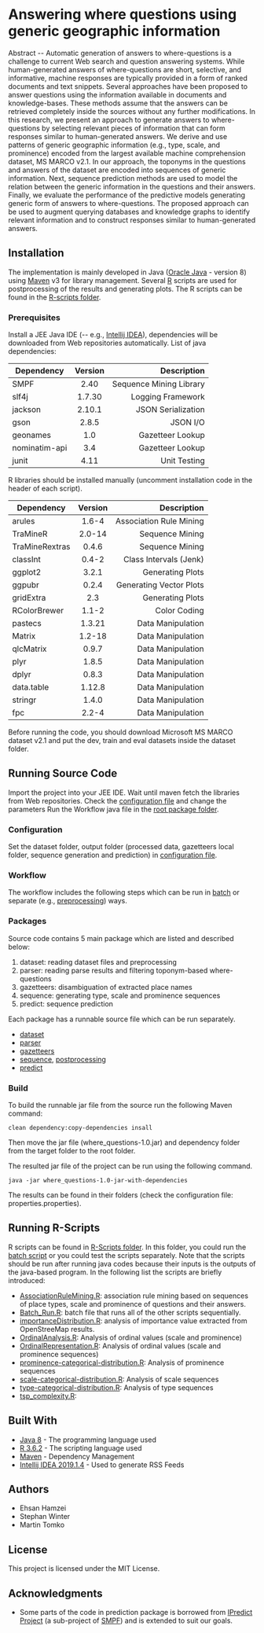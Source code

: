 # Answering where questions using generic geographic information
Abstract -- Automatic generation of answers to where-questions is a challenge to current Web search and question answering systems. While human-generated answers of where-questions are short, selective, and informative, machine responses are typically provided in a form of ranked documents and text snippets. Several approaches have been proposed to answer questions using the information available in documents and knowledge-bases. These methods assume that the answers can be retrieved completely inside the sources without any further modifications. In this research, we present an approach to generate answers to where-questions by selecting relevant pieces of information that can form responses similar to human-generated answers. We derive and use patterns of generic geographic information (e.g., type, scale, and prominence) encoded from the largest available machine comprehension dataset, MS MARCO v2.1. In our approach, the toponyms in the questions and answers of the dataset are encoded into sequences of generic information. Next, sequence prediction methods are used to model the relation between the generic information in the questions and their answers. Finally, we evaluate the performance of the predictive models generating generic form of answers to where-questions. The proposed approach can be used to augment querying databases and knowledge graphs to identify relevant information and to construct responses similar to human-generated answers.

## Installation
The implementation is mainly developed in Java ([Oracle Java](https://www.oracle.com/technetwork/java/javase/downloads/index.html) - version 8) using [Maven](https://maven.apache.org/download.cgi) v3 for library management.
Several [R](https://www.r-project.org/) scripts are used for postprocessing of the results and generating plots. The R scripts can be found in the [R-scripts folder](R-scripts).
### Prerequisites
Install a JEE Java IDE (-- e.g., [Intellij IDEA](https://www.jetbrains.com/idea/download/)), dependencies will be downloaded from Web repositories automatically.
List of java dependencies:

| Dependency        | Version           | Description  |
| ------------- |:-------------:| -----:|
| SMPF      | 2.40 | Sequence Mining Library |
| slf4j      | 1.7.30 | Logging Framework |
| jackson      | 2.10.1      |   JSON Serialization |
| gson | 2.8.5     |    JSON I/O |
| geonames | 1.0     |    Gazetteer Lookup |
| nominatim-api | 3.4     |    Gazetteer Lookup |
| junit | 4.11    |   Unit Testing |

R libraries should be installed manually (uncomment installation code in the header of each script).

| Dependency        | Version           | Description  |
| ------------- |:-------------:| -----:|
| arules      | 1.6-4 | Association Rule Mining |
| TraMineR      | 2.0-14 | Sequence Mining |
| TraMineRextras      | 0.4.6 | Sequence Mining |
| classInt      | 0.4-2 | Class Intervals (Jenk) |
| ggplot2      | 3.2.1 | Generating Plots |
| ggpubr      | 0.2.4 | Generating Vector Plots |
| gridExtra      | 2.3 | Generating Plots |
| RColorBrewer      | 1.1-2 | Color Coding |
| pastecs      | 1.3.21 | Data Manipulation |
| Matrix      | 1.2-18 | Data Manipulation |
| qlcMatrix      | 0.9.7      |   Data Manipulation |
| plyr      | 1.8.5 | Data Manipulation |
| dplyr      | 0.8.3 | Data Manipulation |
| data.table      | 1.12.8 | Data Manipulation |
| stringr      | 1.4.0 | Data Manipulation |
| fpc      | 2.2-4 | Data Manipulation |

Before running the code, you should download Microsoft MS MARCO dataset v2.1 and put the dev, train and eval datasets inside the dataset folder.
## Running Source Code
Import the project into your JEE IDE. Wait until maven fetch the libraries from Web repositories.
Check the [configuration file](src/main/resources/properties.properties) and change the parameters
Run the Workflow java file in the [root package folder](src/main/java/anonymous/).

### Configuration

Set the dataset folder, output folder (processed data, gazetteers local folder, sequence generation and prediction) in [configuration file](src/main/resources/properties.properties). 

### Workflow

The workflow includes the following steps which can be run in [batch](src/main/java/anonymous/Workflow.java) or separate (e.g., [preprocessing](src/main/java/anonymous/dataset/Analyze.java)) ways.


### Packages
Source code contains 5 main package which are listed and described below:
1. dataset: reading dataset files and preprocessing
2. parser: reading parse results and filtering toponym-based where-questions
3. gazetteers: disambiguation of extracted place names 
4. sequence: generating type, scale and prominence sequences
5. predict: sequence prediction 

Each package has a runnable source file which can be run separately.
* [dataset](src/main/java/anonymous/dataset/Analyze.java)
* [parser](src/main/java/anonymous/gazetteers/geonames/Analyze.java)
* [gazetteers](src/main/java/anonymous/gazetteers/osm/Analyze.java) 
* [sequence](src/main/java/anonymous/sequence/Analyze.java), [postprocessing](src/main/java/anonymous/sequence/PostProcessing.java)
* [predict](src/main/java/anonymous/predict/ipredict/controllers/PredictionWorkflowController.java)

### Build
To build the runnable jar file from the source run the following Maven command:


```
clean dependency:copy-dependencies insall
```

Then move the jar file (where_questions-1.0.jar) and dependency folder from the target folder to the root folder.

The resulted jar file of the project can be run using the following command.


```
java -jar where_questions-1.0-jar-with-dependencies
```

The results can be found in their folders (check the configuration file: properties.properties).


## Running R-Scripts
R scripts can be found in [R-Scripts folder](R-scripts). In this folder, you could run the [batch script](R-scripts/Batch_Run.R) or you could test the scripts separately. Note that the scripts should be run after running java codes because their inputs is the outputs of the java-based program. In the following list the scripts are briefly introduced:

* [AssociationRuleMining.R](R-scripts/AssociationRuleMining.R): association rule mining based on sequences of place types, scale and prominence of questions and their answers.
* [Batch_Run.R](R-scripts/Batch_Run.R): batch file that runs all of the other scripts sequentially.
* [importanceDistribution.R](R-scripts/importanceDistribution.R): analysis of importance value extracted from OpenStreeMap results.
* [OrdinalAnalysis.R](R-scripts/OrdinalAnalysis.R): Analysis of ordinal values (scale and prominence)
* [OrdinalRepresentation.R](R-scripts/OrdinalRepresentation.R): Analysis of ordinal values (scale and prominence sequences)
* [prominence-categorical-distribution.R](R-scripts/prominence-categorical-distribution.R): Analysis of prominence sequences
* [scale-categorical-distribution.R](R-scripts/scale-categorical-distribution.R): Analysis of scale sequences
* [type-categorical-distribution.R](R-scripts/type-categorical-distribution.R): Analysis of type sequences
* [tsp_complexity.R](R-scripts/tsp_complexity.R):

## Built With

* [Java 8](https://www.oracle.com/technetwork/java/javase/downloads/index.html) - The programming language used
* [R 3.6.2](https://www.r-project.org/) - The scripting language used
* [Maven](https://maven.apache.org/) - Dependency Management
* [Intellij IDEA 2019.1.4](https://www.jetbrains.com/idea/download/) - Used to generate RSS Feeds


## Authors

* Ehsan Hamzei 
* Stephan Winter
* Martin Tomko

## License

This project is licensed under the MIT License.

## Acknowledgments

* Some parts of the code in prediction package is borrowed from [IPredict Project](https://github.com/tedgueniche/IPredict) (a sub-project of [SMPF](https://www.philippe-fournier-viger.com/spmf/)) and is extended to suit our goals.
